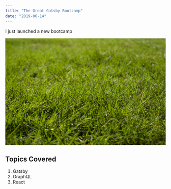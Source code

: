 ```yaml
---
title: "The Great Gatsby Bootcamp"
date: "2019-06-14"
---
```


I just launched a new bootcamp

![Grass](./grass.jpg)

## Topics Covered

1. Gatsby
2. GraphQL
3. React